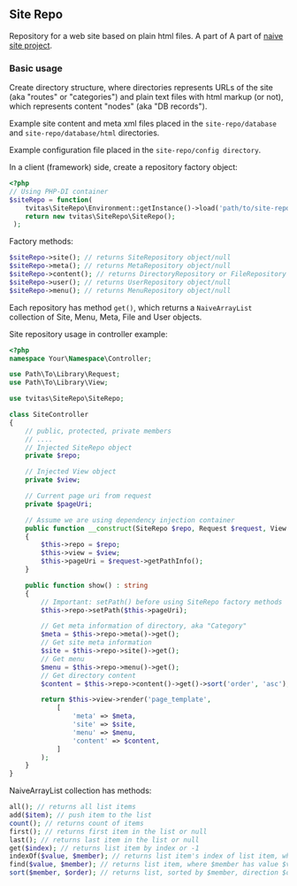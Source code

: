## Site Repo
Repository for a web site based on plain html files. A part of A part of [naive site project](https://github.com/tvitas/naive-site "Naive site On Github").

### Basic usage
Create directory structure, where directories represents URLs of the site (aka "routes" or "categories") 
and plain text files with html markup (or not), which represents content "nodes" (aka "DB records").

Example site content and meta xml files placed in the ``site-repo/database`` and ``site-repo/database/html`` directories.

Example configuration file placed in the ``site-repo/config directory``.

In a client (framework) side, create a repository factory object:
```php
<?php
// Using PHP-DI container
$siteRepo = function(
	tvitas\SiteRepo\Environment::getInstance()->load('path/to/site-repo-config.php');
	return new tvitas\SiteRepo\SiteRepo();
 );
```
Factory methods:
```php
$siteRepo->site(); // returns SiteRepository object/null
$siteRepo->meta(); // returns MetaRepository object/null
$siteRepo->content(); // returns DirectoryRepository or FileRepository objects/null
$siteRepo->user(); // returns UserRepository object/null
$siteRepo->menu(); // returns MenuRepository object/null
```
Each repository has method ``get()``, which returns a ``NaiveArrayList`` collection of Site, Menu, Meta, File and User objects.

Site repository usage in controller example:
```php
<?php
namespace Your\Namespace\Controller;

use Path\To\Library\Request;
use Path\To\Library\View;

use tvitas\SiteRepo\SiteRepo;

class SiteController
{
	// public, protected, private members
	// ....
	// Injected SiteRepo object
	private $repo;

	// Injected View object
	private $view;

	// Current page uri from request
	private $pageUri;

	// Assume we are using dependency injection container
	public function __construct(SiteRepo $repo, Request $request, View $view)
	{
		$this->repo = $repo;
		$this->view = $view;
		$this->pageUri = $request->getPathInfo();
	}	

	public function show() : string
	{
		// Important: setPath() before using SiteRepo factory methods
		$this->repo->setPath($this->pageUri);

		// Get meta information of directory, aka "Category"
		$meta = $this->repo->meta()->get();
		// Get site meta information
		$site = $this->repo->site()->get();
		// Get menu
		$menu = $this->repo->menu()->get();
		// Get directory content
		$content = $this->repo->content()->get()->sort('order', 'asc');

		return $this->view->render('page_template',
			[
				'meta' => $meta,
				'site' => $site,
				'menu' => $menu,
				'content' => $content,
			]
		);
	}
}
```
NaiveArrayList collection has methods:
```php
all(); // returns all list items
add($item); // push item to the list
count(); // returns count of items
first(); // returns first item in the list or null
last(); // returns last item in the list or null
get($index); // returns list item by index or -1
indexOf($value, $member); // returns list item's index of list item, where $member has value $value or -1
find($value, $member); // returns list item, where $member has value $value or null
sort($member, $order); // returns list, sorted by $member, direction $order or unsorted list.
```
